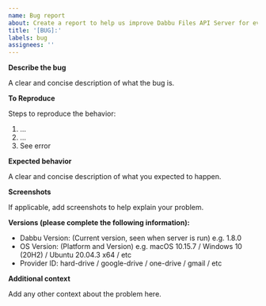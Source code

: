 ```yaml
---
name: Bug report
about: Create a report to help us improve Dabbu Files API Server for everyone :)
title: '[BUG]:'
labels: bug
assignees: ''
---
```


**Describe the bug**

A clear and concise description of what the bug is.

**To Reproduce**

Steps to reproduce the behavior:

1. ...
2. ...
3. See error

**Expected behavior**

A clear and concise description of what you expected to happen.

**Screenshots**

If applicable, add screenshots to help explain your problem.

**Versions (please complete the following information):**

- Dabbu Version: (Current version, seen when server is run) e.g. 1.8.0
- OS Version: (Platform and Version) e.g. macOS 10.15.7 / Windows 10 (20H2) / Ubuntu 20.04.3 x64 / etc
- Provider ID: hard-drive / google-drive / one-drive / gmail / etc

**Additional context**

Add any other context about the problem here.
